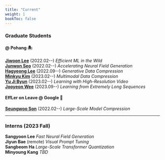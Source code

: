 ```yaml
---
title: "Current"
weight: 1
bookToc: false
---
```


### **Graduate Students**

#### **@ Pohang 🏝️**
[**Jiwoon Lee**](mailto:jwlee9702@postech.ac.kr) (2022.02--) _Efficient ML in the Wild_  
[**Junwon Seo**](mailto:junwon.seo@postech.ac.kr) (2022.02--) _Accelerating Neural Field Generation_  
[**Hagyeong Lee**](mailto:hagyeonglee@postech.ac.kr) (2022.09--) _Generative Data Compression_  
[**Minkyu Kim**](mailto:minkyu4506@postech.ac.kr) (2023.02--) _Multimodal Data Compression_  
[**Yu Ji Byun**](mailto:yujibyun@postech.ac.kr) (2023.02--) _Learning with High-Resolution Video_  
[**Jooyeon Wee**](mailto:jywee@postech.ac.kr) (2023.09--) _Learning from Extremely Long Sequences_   

#### **EffLer on Leave @ Google 🏢**
[**Seungwoo Son**](mailto:swson@postech.ac.kr) (2022.02--) _Large-Scale Model Compression_  

---

### **Interns (2023 Fall)**  
**Sangyoon Lee** _Fast Neural Field Generation_  
**Jiyun Bae** (remote) _Visual Prompt Tuning_  
**Sangbeom Ha** _Large-Scale Transformer Quantization_  
**Minyoung Kang** _TBD_